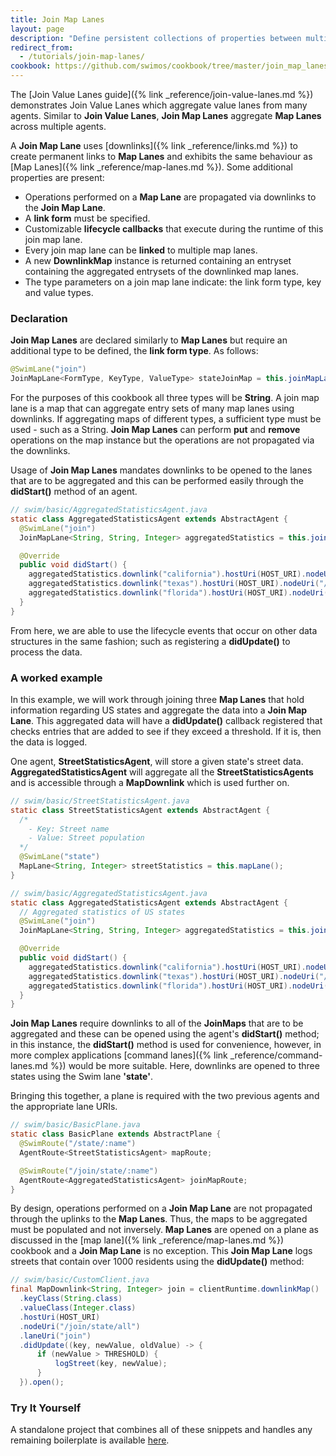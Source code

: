 ```yaml
---
title: Join Map Lanes
layout: page
description: "Define persistent collections of properties between multiple Web Agents, and consistently stream real-time updates."
redirect_from:
  - /tutorials/join-map-lanes/
cookbook: https://github.com/swimos/cookbook/tree/master/join_map_lanes
---
```


The [Join Value Lanes guide]({% link _reference/join-value-lanes.md %}) demonstrates Join Value Lanes which aggregate value lanes from many agents. Similar to **Join Value Lanes**, **Join Map Lanes** aggregate **Map Lanes** across multiple agents.

A **Join Map Lane** uses [downlinks]({% link _reference/links.md %}) to create permanent links to **Map Lanes** and exhibits the same behaviour as [Map Lanes]({% link _reference/map-lanes.md %}). Some additional properties are present:

- Operations performed on a **Map Lane** are propagated via downlinks to the **Join Map Lane**.
- A **link form** must be specified.
- Customizable **lifecycle callbacks** that execute during the runtime of this join map lane.
- Every join map lane can be **linked** to multiple map lanes.
- A new **DownlinkMap** instance is returned containing an entryset containing the aggregated entrysets of the downlinked map lanes.
- The type parameters on a join map lane indicate: the link form type, key and value types.

### Declaration

**Join Map Lanes** are declared similarly to **Map Lanes** but require an additional type to be defined, the **link form type**. As follows:

```java
@SwimLane("join")
JoinMapLane<FormType, KeyType, ValueType> stateJoinMap = this.joinMapLane();
```

For the purposes of this cookbook all three types will be **String**. A join map lane is a map that can aggregate entry sets of many map lanes using downlinks. If aggregating maps of different types, a sufficient type must be used - such as a String. **Join Map Lanes** can perform **put** and **remove** operations on the map instance but the operations are not propagated via the downlinks.
    
Usage of **Join Map Lanes** mandates downlinks to be opened to the lanes that are to be aggregated and this can be performed easily through the **didStart()** method of an agent.

```java
// swim/basic/AggregatedStatisticsAgent.java
static class AggregatedStatisticsAgent extends AbstractAgent {
  @SwimLane("join")
  JoinMapLane<String, String, Integer> aggregatedStatistics = this.joinMapLane();

  @Override
  public void didStart() {
    aggregatedStatistics.downlink("california").hostUri(HOST_URI).nodeUri("/state/california").laneUri("state").open();
    aggregatedStatistics.downlink("texas").hostUri(HOST_URI).nodeUri("/state/texas").laneUri("state").open();
    aggregatedStatistics.downlink("florida").hostUri(HOST_URI).nodeUri("/state/florida").laneUri("state").open();
  }
}
```

From here, we are able to use the lifecycle events that occur on other data structures in the same fashion; such as registering a **didUpdate()** to process the data.

### A worked example

In this example, we will work through joining three **Map Lanes** that hold information regarding US states and aggregate the data into a **Join Map Lane**. This aggregated data will have a **didUpdate()** callback registered that checks entries that are added to see if they exceed a threshold. If it is, then the data is logged. 

One agent, **StreetStatisticsAgent**, will store a given state's street data. **AggregatedStatisticsAgent** will aggregate all the **StreetStatisticsAgents** and is accessible through a **MapDownlink** which is used further on.

```java
// swim/basic/StreetStatisticsAgent.java
static class StreetStatisticsAgent extends AbstractAgent {
  /*
    - Key: Street name
    - Value: Street population
  */
  @SwimLane("state")
  MapLane<String, Integer> streetStatistics = this.mapLane();
}

// swim/basic/AggregatedStatisticsAgent.java
static class AggregatedStatisticsAgent extends AbstractAgent {
  // Aggregated statistics of US states
  @SwimLane("join")
  JoinMapLane<String, String, Integer> aggregatedStatistics = this.joinMapLane();

  @Override
  public void didStart() {
    aggregatedStatistics.downlink("california").hostUri(HOST_URI).nodeUri("/state/california").laneUri("state").open();
    aggregatedStatistics.downlink("texas").hostUri(HOST_URI).nodeUri("/state/texas").laneUri("state").open();
    aggregatedStatistics.downlink("florida").hostUri(HOST_URI).nodeUri("/state/florida").laneUri("state").open();
  }
}
```

**Join Map Lanes** require downlinks to all of the **JoinMaps** that are to be aggregated and these can be opened using the agent's **didStart()** method; in this instance, the **didStart()** method is used for convenience, however, in more complex applications [command lanes]({% link _reference/command-lanes.md %}) would be more suitable. Here, downlinks are opened to three states using the Swim lane **'state'**.

Bringing this together, a plane is required with the two previous agents and the appropriate lane URIs.

```java
// swim/basic/BasicPlane.java
static class BasicPlane extends AbstractPlane {
  @SwimRoute("/state/:name")
  AgentRoute<StreetStatisticsAgent> mapRoute;

  @SwimRoute("/join/state/:name")
  AgentRoute<AggregatedStatisticsAgent> joinMapRoute;
}
```

By design, operations performed on a **Join Map Lane** are not propagated through the uplinks to the **Map Lanes**. Thus, the maps to be aggregated must be populated and not inversely. **Map Lanes** are opened on a plane as discussed in the [map lane]({% link _reference/map-lanes.md %}) cookbook and a **Join Map Lane** is no exception. This **Join Map Lane** logs streets that contain over 1000 residents using the **didUpdate()** method:

```java
// swim/basic/CustomClient.java
final MapDownlink<String, Integer> join = clientRuntime.downlinkMap()
  .keyClass(String.class)
  .valueClass(Integer.class)
  .hostUri(HOST_URI)
  .nodeUri("/join/state/all")
  .laneUri("join")
  .didUpdate((key, newValue, oldValue) -> {
      if (newValue > THRESHOLD) {
          logStreet(key, newValue);
      }
  }).open();
```

### Try It Yourself

A standalone project that combines all of these snippets and handles any remaining boilerplate is available [here](https://github.com/swimos/cookbook/tree/master/join_map_lanes).
